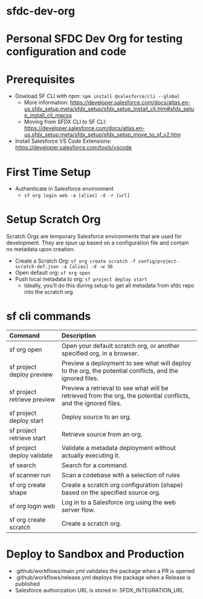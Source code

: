 
# sfdc-dev-org
Personal SFDC Dev Org for testing configuration and code
=======
# Prerequisites
- Dowload SF CLI with npm: `npm install @salesforce/cli --global`
    - More information: https://developer.salesforce.com/docs/atlas.en-us.sfdx_setup.meta/sfdx_setup/sfdx_setup_install_cli.htm#sfdx_setup_install_cli_macos
    - Moving from SFDX CLI to SF CLI: https://developer.salesforce.com/docs/atlas.en-us.sfdx_setup.meta/sfdx_setup/sfdx_setup_move_to_sf_v2.htm
- Install Salesforce VS Code Extensions: https://developer.salesforce.com/tools/vscode

# First Time Setup
- Authenticate in Salesforce environment
    - `sf org login web -a [alias] -d -r [url]`

# Setup Scratch Org
Scratch Orgs are temporary Salesforce environments that are used for development. They are spun up based on a configuration file and contain no metadata upon creation.
- Create a Scratch Org: `sf org create scratch -f config/project-scratch-def.json -a [alias] -d -w 30`
- Open default org: `sf org open`
- Push local metadata to org: `sf project deploy start`
    - Ideally, you'll do this during setup to get all metadata from sfdc repo into the scratch org

# sf cli commands
| Command                   | Description                    |
| :------------------------ | :----------------------------- |
| sf org open	            | Open your default scratch org, or another specified org, in a browser.  |
| sf project deploy preview | Preview a deployment to see what will deploy to the org, the potential conflicts, and the ignored files. |       
| sf project retrieve preview | Preview a retrieval to see what will be retrieved from the org, the potential conflicts, and the ignored files. |
| sf project deploy start	| Deploy source to an org.
| sf project retrieve start	| Retrieve source from an org. 
| sf project deploy validate| Validate a metadata deployment without actually executing it.
| sf search	                | Search for a command.
| sf scanner run	        | Scan a codebase with a selection of rules
| sf org create shape	    | Create a scratch org configuration (shape) based on the specified source org.
| sf org login web	        | Log in to a Salesforce org using the web server flow.
| sf org create scratch     | Create a scratch org.





# Deploy to Sandbox and Production
- .github/workflows/main.yml validates the package when a PR is opened
- .github/workflows/release.yml deploys the package when a Release is published
- Salesforce authorization URL is stored in: SFDX_INTEGRATION_URL
